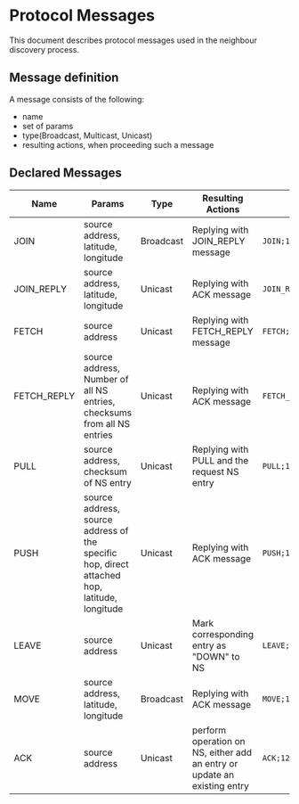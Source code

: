 # Protocol Messages
This document describes protocol messages used in the neighbour discovery process.

## Message definition
A message consists of the following:

* name
* set of params
* type(Broadcast, Multicast, Unicast)
* resulting actions, when proceeding such a message


## Declared Messages

| Name  | Params | Type | Resulting Actions | Example|
|---| --- | --- | --- |  --- | 
| JOIN  | source address, latitude, longitude| Broadcast | Replying with JOIN_REPLY message| ```JOIN;12DE;52.342;43.242;```
| JOIN_REPLY | source address, latitude, longitude | Unicast | Replying with ACK message | ```JOIN_REPLY;12DE;52.342;43.242```
|FETCH|source address|Unicast|Replying with FETCH_REPLY message| ```FETCH;12DE```
|FETCH_REPLY|source address, Number of all NS entries, checksums from all NS entries | Unicast| Replying with ACK message |```FETCH_REPLY;12DE;4;1234;2332;2300;1900```
| PULL | source address, checksum of NS entry | Unicast | Replying with PULL and the request NS entry | ```PULL;12DE;3432```
| PUSH | source address, source address of the specific hop, direct attached hop, latitude, longitude | Unicast | Replying with ACK message | ```PUSH;12DE;12EF;34ED;45DE;43.232;54.232```
| LEAVE  | source address | Unicast | Mark corresponding entry as "DOWN" to NS | ```LEAVE;12DE``` 
| MOVE  | source address, latitude, longitude | Broadcast | Replying with ACK message | ```MOVE;12DE;52.342;43.242```
| ACK  | source address | Unicast | perform operation on NS, either add an entry or update an existing entry | ```ACK;12DE```

